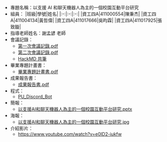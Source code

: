 - 專題名稱：以支援 AI 和聊天機器人為主的一個校園互動平台研究
- 組員：
  |班級|學號|姓名|
  |:-:|:-:|:-:|
  |資工四A|411000554|陳秉杰|
  |資工四A|411004134|黃哲偉|
  |資工四A|411017666|吳昀霖|
  |資工四A|411017925|張致鏇|
- 指導老師姓名：謝孟諺 老師
- 會議記錄：
  - [第一次會議記錄.pdf](https://github.com/pu20720/2024/tree/main/%E4%BB%A5%E6%94%AF%E6%8F%B4%20AI%20%E5%92%8C%E8%81%8A%E5%A4%A9%E6%A9%9F%E5%99%A8%E4%BA%BA%E7%82%BA%E4%B8%BB%E7%9A%84%E4%B8%80%E5%80%8B%E6%A0%A1%E5%9C%92%E4%BA%92%E5%8B%95%E5%B9%B3%E5%8F%B0%E7%A0%94%E7%A9%B6/%E7%AC%AC%E4%B8%80%E6%AC%A1%E6%9C%83%E8%AD%B0%E8%A8%98%E9%8C%84.pdf)
  - [第二次會議記錄.pdf](https://github.com/pu20720/2024/tree/main/%E4%BB%A5%E6%94%AF%E6%8F%B4%20AI%20%E5%92%8C%E8%81%8A%E5%A4%A9%E6%A9%9F%E5%99%A8%E4%BA%BA%E7%82%BA%E4%B8%BB%E7%9A%84%E4%B8%80%E5%80%8B%E6%A0%A1%E5%9C%92%E4%BA%92%E5%8B%95%E5%B9%B3%E5%8F%B0%E7%A0%94%E7%A9%B6/%E7%AC%AC%E4%BA%8C%E6%AC%A1%E6%9C%83%E8%AD%B0%E8%A8%98%E9%8C%84.pdf)
  - [HackMD 共筆](https://hackmd.io/@PU-X-Discord/%E5%B0%88%E6%A1%88%E5%AF%A6%E4%BD%9C)
- 畢業專題計畫書：
  - [畢業專題計畫書.pdf](https://github.com/pu20720/2024/tree/main/%E4%BB%A5%E6%94%AF%E6%8F%B4%20AI%20%E5%92%8C%E8%81%8A%E5%A4%A9%E6%A9%9F%E5%99%A8%E4%BA%BA%E7%82%BA%E4%B8%BB%E7%9A%84%E4%B8%80%E5%80%8B%E6%A0%A1%E5%9C%92%E4%BA%92%E5%8B%95%E5%B9%B3%E5%8F%B0%E7%A0%94%E7%A9%B6/%E7%95%A2%E6%A5%AD%E5%B0%88%E9%A1%8C%E8%A8%88%E7%95%AB%E6%9B%B8.doc)
- 成果報告書：
  - [成果報告書.pdf](https://github.com/pu20720/2024/tree/main/%E4%BB%A5%E6%94%AF%E6%8F%B4%20AI%20%E5%92%8C%E8%81%8A%E5%A4%A9%E6%A9%9F%E5%99%A8%E4%BA%BA%E7%82%BA%E4%B8%BB%E7%9A%84%E4%B8%80%E5%80%8B%E6%A0%A1%E5%9C%92%E4%BA%92%E5%8B%95%E5%B9%B3%E5%8F%B0%E7%A0%94%E7%A9%B6/%E6%88%90%E6%9E%9C%E5%A0%B1%E5%91%8A%E6%9B%B8.pdf)
- 程式：
  - [PU_Discord_Bot](https://github.com/xiaojie4082/PU_Discord_Bot/archive/refs/heads/master.zip)
- 簡報：
  - [以支援AI和聊天機器人為主的一個校園互動平台研究.pptx](https://github.com/pu20720/2024/tree/main/%E4%BB%A5%E6%94%AF%E6%8F%B4%20AI%20%E5%92%8C%E8%81%8A%E5%A4%A9%E6%A9%9F%E5%99%A8%E4%BA%BA%E7%82%BA%E4%B8%BB%E7%9A%84%E4%B8%80%E5%80%8B%E6%A0%A1%E5%9C%92%E4%BA%92%E5%8B%95%E5%B9%B3%E5%8F%B0%E7%A0%94%E7%A9%B6/以支援AI和聊天機器人為主的一個校園互動平台研究.pptx)
- 海報：
  - [以支援AI和聊天機器人為主的一個校園互動平台研究.jpg](https://github.com/pu20720/2024/tree/main/%E4%BB%A5%E6%94%AF%E6%8F%B4%20AI%20%E5%92%8C%E8%81%8A%E5%A4%A9%E6%A9%9F%E5%99%A8%E4%BA%BA%E7%82%BA%E4%B8%BB%E7%9A%84%E4%B8%80%E5%80%8B%E6%A0%A1%E5%9C%92%E4%BA%92%E5%8B%95%E5%B9%B3%E5%8F%B0%E7%A0%94%E7%A9%B6/以支援AI和聊天機器人為主的一個校園互動平台研究.jpg)
- 介紹影片：
  - https://www.youtube.com/watch?v=e0ID2-iukfw
